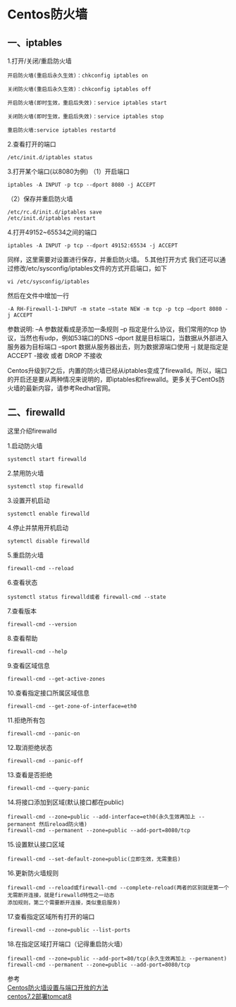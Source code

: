 # Centos防火墙



## 一、iptables 

1.打开/关闭/重启防火墙
```bsh
开启防火墙(重启后永久生效)：chkconfig iptables on

关闭防火墙(重启后永久生效)：chkconfig iptables off

开启防火墙(即时生效，重启后失效)：service iptables start

关闭防火墙(即时生效，重启后失效)：service iptables stop

重启防火墙:service iptables restartd
```
2.查看打开的端口
```bsh
/etc/init.d/iptables status
```
3.打开某个端口(以8080为例)
（1）开启端口
```bsh
iptables -A INPUT -p tcp --dport 8080 -j ACCEPT 
```
（2）保存并重启防火墙
```bsh
/etc/rc.d/init.d/iptables save
/etc/init.d/iptables restart
```
4.打开49152~65534之间的端口
```bsh
iptables -A INPUT -p tcp --dport 49152:65534 -j ACCEPT  
```
同样，这里需要对设置进行保存，并重启防火墙。
5.其他打开方式
我们还可以通过修改/etc/sysconfig/iptables文件的方式开启端口，如下
```bsh
vi /etc/sysconfig/iptables
```
然后在文件中增加一行

```bsh
-A RH-Firewall-1-INPUT -m state –state NEW -m tcp -p tcp –dport 8080 -j ACCEPT
```
参数说明:
–A 参数就看成是添加一条规则
–p 指定是什么协议，我们常用的tcp 协议，当然也有udp，例如53端口的DNS
–dport 就是目标端口，当数据从外部进入服务器为目标端口
–sport 数据从服务器出去，则为数据源端口使用
–j 就是指定是 ACCEPT -接收 或者 DROP 不接收

Centos升级到7之后，内置的防火墙已经从iptables变成了firewalld。所以，端口的开启还是要从两种情况来说明的，即iptables和firewalld。更多关于CentOs防火墙的最新内容，请参考Redhat官网。  

##  二、firewalld

这里介绍firewalld  

1.启动防火墙  
```shell
systemctl start firewalld
```
2.禁用防火墙  
```shell
systemctl stop firewalld
```
3.设置开机启动  
```shell
systemctl enable firewalld
```
4.停止并禁用开机启动  
```shell
sytemctl disable firewalld
```

5.重启防火墙  
```shell
firewall-cmd --reload
```

6.查看状态  
```shell
systemctl status firewalld或者 firewall-cmd --state
```

7.查看版本  
```shell
firewall-cmd --version
```

8.查看帮助  
```shell
firewall-cmd --help
```

9.查看区域信息  
```shell
firewall-cmd --get-active-zones
```

10.查看指定接口所属区域信息  
```shell
firewall-cmd --get-zone-of-interface=eth0
```

11.拒绝所有包  
```shell
firewall-cmd --panic-on
```

12.取消拒绝状态  
```shell
firewall-cmd --panic-off
```

13.查看是否拒绝  
```shell
firewall-cmd --query-panic
```

14.将接口添加到区域(默认接口都在public)  
```shell
firewall-cmd --zone=public --add-interface=eth0(永久生效再加上 --permanent 然后reload防火墙)
firewall-cmd --permanent --zone=public --add-port=8080/tcp
```

15.设置默认接口区域  
```shell
firewall-cmd --set-default-zone=public(立即生效，无需重启)
```

16.更新防火墙规则  
```shell
firewall-cmd --reload或firewall-cmd --complete-reload(两者的区别就是第一个无需断开连接，就是firewalld特性之一动态
添加规则，第二个需要断开连接，类似重启服务)
```

17.查看指定区域所有打开的端口  
```shell
firewall-cmd --zone=public --list-ports
```

18.在指定区域打开端口（记得重启防火墙）  
```shell
firewall-cmd --zone=public --add-port=80/tcp(永久生效再加上 --permanent)
firewall-cmd --permanent --zone=public --add-port=8080/tcp
```

参考  
[Centos防火墙设置与端口开放的方法](https://blog.csdn.net/u011846257/article/details/54707864)  
[centos7.2部署tomcat8](https://blog.csdn.net/zh237560547/article/details/74504986)  